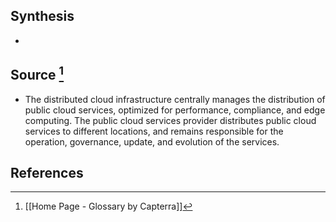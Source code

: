 ## Synthesis
- 
## Source [^1]
- The distributed cloud infrastructure centrally manages the distribution of public cloud services, optimized for performance, compliance, and edge computing. The public cloud services provider distributes public cloud services to different locations, and remains responsible for the operation, governance, update, and evolution of the services.
## References

[^1]: [[Home Page - Glossary by Capterra]]